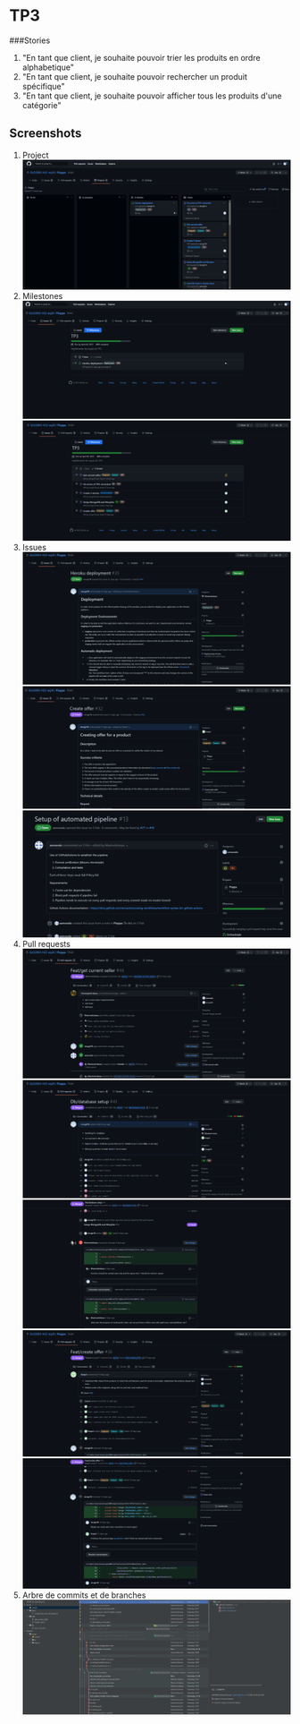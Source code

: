 # TP3

###Stories
1) "En tant que client, je souhaite pouvoir trier les produits en ordre alphabetique"
2) "En tant que client, je souhaite pouvoir rechercher un produit spécifique"
3) "En tant que client, je souhaite pouvoir afficher tous les produits d'une catégorie"


## Screenshots

1. Project
   ![Alt text](tp3_screenshots/Project.PNG?raw=true "1. Project")
2. Milestones
   ![Alt text](tp3_screenshots/Milestones1.PNG?raw=true "2. Milestones")
   ![Alt text](tp3_screenshots/Milestones2.PNG?raw=true "2. Milestones")
3. Issues
   ![Alt text](tp3_screenshots/Issue1.PNG?raw=true "3. Issue 1")
   ![Alt text](tp3_screenshots/Issue2.PNG?raw=true "3. Issue 2")
   ![Alt text](tp2_screenshots/Issue3.PNG?raw=true "3. Issue 3")
4. Pull requests
   ![Alt text](tp3_screenshots/PR1.PNG?raw=true "4. Pull request 1")
   ![Alt text](tp3_screenshots/PR2(1).PNG?raw=true "4. Pull request 2(1)")
   ![Alt text](tp3_screenshots/PR2(2).PNG?raw=true "4. Pull request 2(2)")
   ![Alt text](tp3_screenshots/PR3(1).PNG?raw=true "4. Pull request 3(1)")
   ![Alt text](tp3_screenshots/PR3(2).PNG?raw=true "4. Pull request 3(2)")
5. Arbre de commits et de branches
   ![Alt text](tp3_screenshots/Git_arbre_commits_branches.PNG?raw=true "4. Arbre commits et branches")